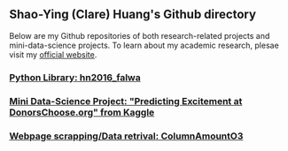 ## Shao-Ying (Clare) Huang's Github directory

Below are my Github repositories of both research-related projects and mini-data-science projects. To learn about my academic research, plesae visit my [official website](http://home.uchicago.edu/~csyhuang/).

### [Python Library: hn2016_falwa](http://github.com/csyhuang/hn2016_falwa)


### [Mini Data-Science Project: "Predicting Excitement at DonorsChoose.org" from Kaggle](http://github.com/csyhuang/DSaPP_RA_Project)

### [Webpage scrapping/Data retrival: ColumnAmountO3](https://github.com/csyhuang/ColumnAmountO3)
